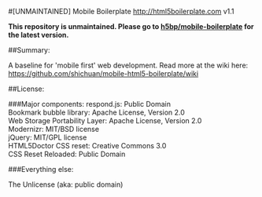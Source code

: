 #[UNMAINTAINED] Mobile Boilerplate http://html5boilerplate.com
v1.1

**This repository is unmaintained. Please go to [h5bp/mobile-boilerplate](https://github.com/h5bp/mobile-boilerplate) for the latest version.**

##Summary:

A baseline for 'mobile first' web development. Read more at the wiki here: https://github.com/shichuan/mobile-html5-boilerplate/wiki

##License:

###Major components:
respond.js: Public Domain<br />
Bookmark bubble library: Apache License, Version 2.0<br />
Web Storage Portability Layer: Apache License, Version 2.0<br />
Modernizr: MIT/BSD license<br />
jQuery: MIT/GPL license<br />
HTML5Doctor CSS reset: Creative Commons 3.0 <br />
CSS Reset Reloaded: Public Domain 

###Everything else:

The Unlicense (aka: public domain)

